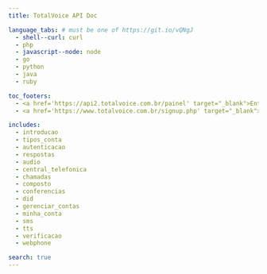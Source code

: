 ```yaml
---
title: TotalVoice API Doc

language_tabs: # must be one of https://git.io/vQNgJ
  - shell--curl: curl
  - php
  - javascript--node: node
  - go
  - python
  - java
  - ruby

toc_footers:
  - <a href='https://api2.totalvoice.com.br/painel' target="_blank">Entrar</a>
  - <a href='https://www.totalvoice.com.br/signup.php' target="_blank">Criar Conta</a>

includes:
  - introducao
  - tipos_conta
  - autenticacao
  - respostas
  - audio
  - central_telefonica
  - chamadas
  - composto
  - conferencias
  - did
  - gerenciar_contas
  - minha_conta
  - sms
  - tts
  - verificacao
  - webphone

search: true
---
```




